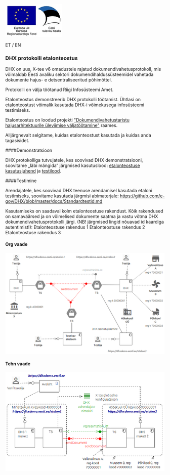 ![](../img/EL_Regionaalarengu_Fond_horisontaalne.jpg)

ET / EN

### DHX protokolli etalonteostus

DHX on uus, X-tee v6 omadustele rajatud dokumendivahetusprotokoll, mis võimaldab Eesti avaliku sektori dokumendihaldussüsteemidel vahetada dokumente hajus- e detsentraliseeritud põhimõttel.

Protokolli on välja töötanud Riigi Infosüsteemi Amet.

Etalonteostus demonstreerib DHX protokolli töötamist. Ühtlasi on etalonteostust võimalik kasutada DHX-i võimekusega infosüsteemi testimiseks.

Etalonteostus on loodud projekti ["Dokumendivahetustaristu hajusarhitektuurile üleviimise väljatöötamine"](https://github.com/e-gov/DHX/blob/master/README.md#projekt-dokumendivahetustaristu-hajusarhitektuurile-%C3%BCleviimise-v%C3%A4ljat%C3%B6%C3%B6tamine) raames.

Alljärgnevalt selgitame, kuidas etalonteostust kasutada ja kuidas anda tagasisidet.

####Demonstratsioon

DHX protokolliga tutvujatele, kes soovivad DHX demonstratsiooni, soovitame „läbi mängida“ järgmised kasutuslood: [etalonteostuse kasutusjuhend](https://github.com/e-gov/DHX-etalon/blob/master/files/kasutusjuhend.md) ja [testilood](https://github.com/e-gov/DHX-etalon/blob/master/files/testlood.md).

####Testimine

Arendajatele, kes soovivad DHX teenuse arendamisel kasutada etaloni testimiseks, soovitame kasutada järgmisi abimaterjale: https://github.com/e-gov/DHX/blob/master/docs/Standardtestid.md

Kasutamiseks on saadaval kolm etalonteostuse rakendust. Kõik rakendused on samaväärsed ja on võimelised dokumente saatma ja vastu võtma DHX dokumendivahetusprotokolli järgi. (NB! järgmised lingid nõuavad id kaardiga autentimist!):
Etalonteostuse rakendus 1
Etalonteostuse rakendus 2 
Etalonteostuse rakendus 3


#### Org vaade

![](../img/testimisteenus.png)

#### Tehn vaade

![](../img/Etalonteostus-Tehn01.PNG)
